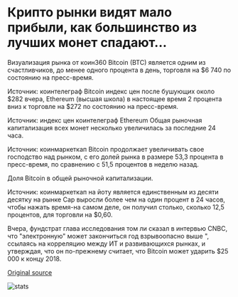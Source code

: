 # Крипто рынки видят мало прибыли, как большинство из лучших монет спадают...

Визуализация рынка от коин360 Bitcoin (BTC) является одним из счастливчиков, до менее одного процента в день, торговля на $6 740 по состоянию на пресс-время.

Источник: коинтелеграф Bitcoin индекс цен после бушующих около $282 вчера, Ethereum (высшая школа) в настоящее время 2 процента вниз к торговле на $272 по состоянию на пресс-время.

Источник: индекс цен коинтелеграф Ethereum Общая рыночная капитализация всех монет несколько увеличилась за последние 24 часа.

Источник: коинмаркеткап Bitcoin продолжает увеличивать свое господство над рынком, с его долей рынка в размере 53,3 процента в пресс-время, по сравнению с 51,5 процентов в неделю назад.

Доля Bitcoin в общей рыночной капитализации.

Источник: коинмаркеткап на йоту является единственным из десяти десятку на рынке Cap выросли более чем на один процент в 24 часов, чтобы нажать время-на самом деле, он получил столько, сколько 12,5 процентов, для торговли на $0,60.

Вчера, фундстрат глава исследования том ли сказал в интервью CNBC, что "электронную" может закончиться год взрывоопасно выше ", ссылаясь на корреляцию между ИТ и развивающихся рынках, и утверждая, что он по-прежнему считает, что Bitcoin может ударить $25 000 к концу 2018.

[Original source](https://cointelegraph.com/news/crypto-markets-see-few-gains-as-most-of-top-coins-are-slumping)

![stats](https://c.statcounter.com/11760860/0/a89fa40b/1/ "stats")